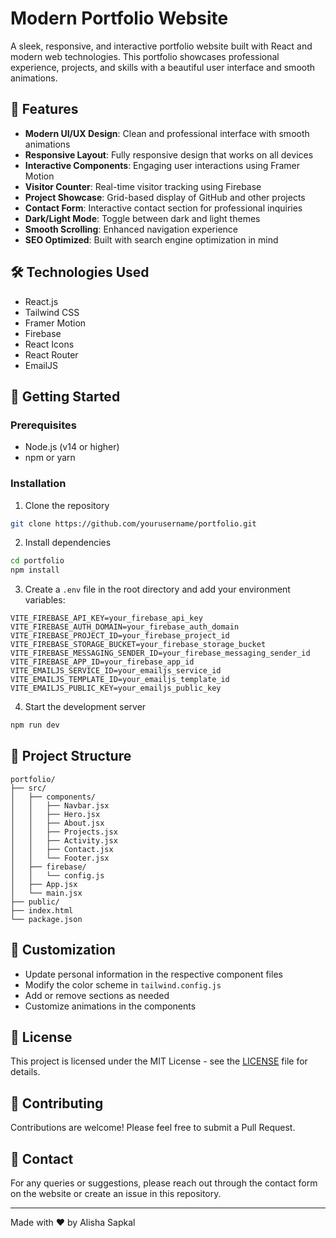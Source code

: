 # Modern Portfolio Website

A sleek, responsive, and interactive portfolio website built with React and modern web technologies. This portfolio showcases professional experience, projects, and skills with a beautiful user interface and smooth animations.

## 🌟 Features

- **Modern UI/UX Design**: Clean and professional interface with smooth animations
- **Responsive Layout**: Fully responsive design that works on all devices
- **Interactive Components**: Engaging user interactions using Framer Motion
- **Visitor Counter**: Real-time visitor tracking using Firebase
- **Project Showcase**: Grid-based display of GitHub and other projects
- **Contact Form**: Interactive contact section for professional inquiries
- **Dark/Light Mode**: Toggle between dark and light themes
- **Smooth Scrolling**: Enhanced navigation experience
- **SEO Optimized**: Built with search engine optimization in mind

## 🛠️ Technologies Used

- React.js
- Tailwind CSS
- Framer Motion
- Firebase
- React Icons
- React Router
- EmailJS

## 🚀 Getting Started

### Prerequisites

- Node.js (v14 or higher)
- npm or yarn

### Installation

1. Clone the repository
```bash
git clone https://github.com/yourusername/portfolio.git
```

2. Install dependencies
```bash
cd portfolio
npm install
```

3. Create a `.env` file in the root directory and add your environment variables:
```env
VITE_FIREBASE_API_KEY=your_firebase_api_key
VITE_FIREBASE_AUTH_DOMAIN=your_firebase_auth_domain
VITE_FIREBASE_PROJECT_ID=your_firebase_project_id
VITE_FIREBASE_STORAGE_BUCKET=your_firebase_storage_bucket
VITE_FIREBASE_MESSAGING_SENDER_ID=your_firebase_messaging_sender_id
VITE_FIREBASE_APP_ID=your_firebase_app_id
VITE_EMAILJS_SERVICE_ID=your_emailjs_service_id
VITE_EMAILJS_TEMPLATE_ID=your_emailjs_template_id
VITE_EMAILJS_PUBLIC_KEY=your_emailjs_public_key
```

4. Start the development server
```bash
npm run dev
```

## 📁 Project Structure

```
portfolio/
├── src/
│   ├── components/
│   │   ├── Navbar.jsx
│   │   ├── Hero.jsx
│   │   ├── About.jsx
│   │   ├── Projects.jsx
│   │   ├── Activity.jsx
│   │   ├── Contact.jsx
│   │   └── Footer.jsx
│   ├── firebase/
│   │   └── config.js
│   ├── App.jsx
│   └── main.jsx
├── public/
├── index.html
└── package.json
```

## 🎨 Customization

- Update personal information in the respective component files
- Modify the color scheme in `tailwind.config.js`
- Add or remove sections as needed
- Customize animations in the components

## 📝 License

This project is licensed under the MIT License - see the [LICENSE](LICENSE) file for details.

## 👥 Contributing

Contributions are welcome! Please feel free to submit a Pull Request.

## 📧 Contact

For any queries or suggestions, please reach out through the contact form on the website or create an issue in this repository.

---

Made with ❤️ by Alisha Sapkal